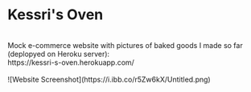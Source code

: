 <h1>Kessri's Oven</h1>

<br />
Mock e-commerce website with pictures of baked goods I made so far (deplopyed on Heroku server):
<br />
https://kessri-s-oven.herokuapp.com/
<br /><br />
![Website Screenshot](https://i.ibb.co/r5Zw6kX/Untitled.png)
